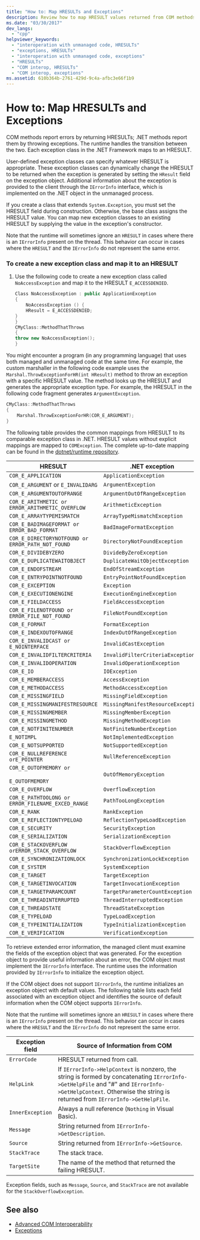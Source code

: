```yaml
---
title: "How to: Map HRESULTs and Exceptions"
description: Review how to map HRESULT values returned from COM methods to exceptions thrown by .NET methods. The runtime handles the transition between COM and .NET.
ms.date: "03/30/2017"
dev_langs:
  - "cpp"
helpviewer_keywords:
  - "interoperation with unmanaged code, HRESULTs"
  - "exceptions, HRESULTs"
  - "interoperation with unmanaged code, exceptions"
  - "HRESULTs"
  - "COM interop, HRESULTs"
  - "COM interop, exceptions"
ms.assetid: 610b364b-2761-429d-9c4a-afbc3e66f1b9
---
```

# How to: Map HRESULTs and Exceptions

COM methods report errors by returning HRESULTs; .NET methods report them by throwing exceptions. The runtime handles the transition between the two. Each exception class in the .NET Framework maps to an HRESULT.

 User-defined exception classes can specify whatever HRESULT is appropriate. These exception classes can dynamically change the HRESULT to be returned when the exception is generated by setting the `HResult` field on the exception object. Additional information about the exception is provided to the client through the `IErrorInfo` interface, which is implemented on the .NET object in the unmanaged process.

 If you create a class that extends `System.Exception`, you must set the HRESULT field during construction. Otherwise, the base class assigns the HRESULT value. You can map new exception classes to an existing HRESULT by supplying the value in the exception's constructor.

 Note that the runtime will sometimes ignore an `HRESULT` in cases where there is an `IErrorInfo` present on the thread.  This behavior can occur in cases where the `HRESULT` and the `IErrorInfo` do not represent the same error.

### To create a new exception class and map it to an HRESULT

1. Use the following code to create a new exception class called `NoAccessException` and map it to the HRESULT `E_ACCESSDENIED`.

    ```cpp
    Class NoAccessException : public ApplicationException
    {
        NoAccessException () {
        HResult = E_ACCESSDENIED;
    }
    }
    CMyClass::MethodThatThrows
    {
    throw new NoAccessException();
    }
    ```

 You might encounter a program (in any programming language) that uses both managed and unmanaged code at the same time. For example, the custom marshaller in the following code example uses the `Marshal.ThrowExceptionForHR(int HResult)` method to throw an exception with a specific HRESULT value. The method looks up the HRESULT and generates the appropriate exception type. For example, the HRESULT in the following code fragment generates `ArgumentException`.

```cpp
CMyClass::MethodThatThrows
{
    Marshal.ThrowExceptionForHR(COR_E_ARGUMENT);
}
```

 The following table provides the common mappings from HRESULT to its comparable exception class in .NET. HRESULT values without explicit mappings are mapped to `COMException`. The complete up-to-date mapping can be found in the [dotnet/runtime repository](https://github.com/dotnet/runtime/blob/main/src/coreclr/vm/rexcep.h).

|HRESULT|.NET exception|
|-------------|--------------------|
|`COR_E_APPLICATION`|`ApplicationException`|
|`COR_E_ARGUMENT` or `E_INVALIDARG`|`ArgumentException`|
|`COR_E_ARGUMENTOUTOFRANGE`|`ArgumentOutOfRangeException`|
|`COR_E_ARITHMETIC or ERROR_ARITHMETIC_OVERFLOW`|`ArithmeticException`|
|`COR_E_ARRAYTYPEMISMATCH`|`ArrayTypeMismatchException`|
|`COR_E_BADIMAGEFORMAT or ERROR_BAD_FORMAT`|`BadImageFormatException`|
|`COR_E_DIRECTORYNOTFOUND or ERROR_PATH_NOT_FOUND`|`DirectoryNotFoundException`|
|`COR_E_DIVIDEBYZERO`|`DivideByZeroException`|
|`COR_E_DUPLICATEWAITOBJECT`|`DuplicateWaitObjectException`|
|`COR_E_ENDOFSTREAM`|`EndOfStreamException`|
|`COR_E_ENTRYPOINTNOTFOUND`|`EntryPointNotFoundException`|
|`COR_E_EXCEPTION`|`Exception`|
|`COR_E_EXECUTIONENGINE`|`ExecutionEngineException`|
|`COR_E_FIELDACCESS`|`FieldAccessException`|
|`COR_E_FILENOTFOUND or ERROR_FILE_NOT_FOUND`|`FileNotFoundException`|
|`COR_E_FORMAT`|`FormatException`|
|`COR_E_INDEXOUTOFRANGE`|`IndexOutOfRangeException`|
|`COR_E_INVALIDCAST or E_NOINTERFACE`|`InvalidCastException`|
|`COR_E_INVALIDFILTERCRITERIA`|`InvalidFilterCriteriaException`|
|`COR_E_INVALIDOPERATION`|`InvalidOperationException`|
|`COR_E_IO`|`IOException`|
|`COR_E_MEMBERACCESS`|`AccessException`|
|`COR_E_METHODACCESS`|`MethodAccessException`|
|`COR_E_MISSINGFIELD`|`MissingFieldException`|
|`COR_E_MISSINGMANIFESTRESOURCE`|`MissingManifestResourceException`|
|`COR_E_MISSINGMEMBER`|`MissingMemberException`|
|`COR_E_MISSINGMETHOD`|`MissingMethodException`|
|`COR_E_NOTFINITENUMBER`|`NotFiniteNumberException`|
|`E_NOTIMPL`|`NotImplementedException`|
|`COR_E_NOTSUPPORTED`|`NotSupportedException`|
|`COR_E_NULLREFERENCE orE_POINTER`|`NullReferenceException`|
|`COR_E_OUTOFMEMORY or`<br /><br /> `E_OUTOFMEMORY`|`OutOfMemoryException`|
|`COR_E_OVERFLOW`|`OverflowException`|
|`COR_E_PATHTOOLONG or ERROR_FILENAME_EXCED_RANGE`|`PathTooLongException`|
|`COR_E_RANK`|`RankException`|
|`COR_E_REFLECTIONTYPELOAD`|`ReflectionTypeLoadException`|
|`COR_E_SECURITY`|`SecurityException`|
|`COR_E_SERIALIZATION`|`SerializationException`|
|`COR_E_STACKOVERFLOW orERROR_STACK_OVERFLOW`|`StackOverflowException`|
|`COR_E_SYNCHRONIZATIONLOCK`|`SynchronizationLockException`|
|`COR_E_SYSTEM`|`SystemException`|
|`COR_E_TARGET`|`TargetException`|
|`COR_E_TARGETINVOCATION`|`TargetInvocationException`|
|`COR_E_TARGETPARAMCOUNT`|`TargetParameterCountException`|
|`COR_E_THREADINTERRUPTED`|`ThreadInterruptedException`|
|`COR_E_THREADSTATE`|`ThreadStateException`|
|`COR_E_TYPELOAD`|`TypeLoadException`|
|`COR_E_TYPEINITIALIZATION`|`TypeInitializationException`|
|`COR_E_VERIFICATION`|`VerificationException`|

 To retrieve extended error information, the managed client must examine the fields of the exception object that was generated. For the exception object to provide useful information about an error, the COM object must implement the `IErrorInfo` interface. The runtime uses the information provided by `IErrorInfo` to initialize the exception object.

 If the COM object does not support `IErrorInfo`, the runtime initializes an exception object with default values. The following table lists each field associated with an exception object and identifies the source of default information when the COM object supports `IErrorInfo`.

 Note that the runtime will sometimes ignore an `HRESULT` in cases where there is an `IErrorInfo` present on the thread.  This behavior can occur in cases where the `HRESULT` and the `IErrorInfo` do not represent the same error.

|Exception field|Source of Information from COM|
|---------------------|------------------------------------|
|`ErrorCode`|HRESULT returned from call.|
|`HelpLink`|If `IErrorInfo->HelpContext` is nonzero, the string is formed by concatenating `IErrorInfo->GetHelpFile` and "#" and `IErrorInfo->GetHelpContext`. Otherwise the string is returned from `IErrorInfo->GetHelpFile`.|
|`InnerException`|Always a null reference (`Nothing` in Visual Basic).|
|`Message`|String returned from `IErrorInfo->GetDescription`.|
|`Source`|String returned from `IErrorInfo->GetSource`.|
|`StackTrace`|The stack trace.|
|`TargetSite`|The name of the method that returned the failing HRESULT.|

 Exception fields, such as `Message`, `Source`, and `StackTrace` are not available for the `StackOverflowException`.

## See also

- [Advanced COM Interoperability](/previous-versions/dotnet/netframework-4.0/bd9cdfyx(v=vs.100))
- [Exceptions](../../standard/exceptions/index.md)
